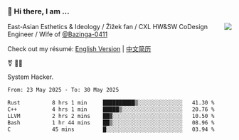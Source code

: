 ### 👋 Hi there, I am ...

<img align="right" src="https://github-readme-stats.vercel.app/api?username=vickiegpt&show_icons=true&icon_color=0366d6&bg_color=ffffff&hide_title=true" />

East-Asian Esthetics & Ideology / Žižek fan / CXL HW&SW CoDesign Engineer / Wife of [@Bazinga-0411](https://bazinga-0411.github.io/)

Check out my résumé: [English Version](http://asplos.dev/) | [中文简历](http://asplos.dev/CN.html)

⚧️ 
🏳️‍⚧️ 

System Hacker.


<!--START_SECTION:waka-->

```txt
From: 23 May 2025 - To: 30 May 2025

Rust          8 hrs 1 min     ██████████▒░░░░░░░░░░░░░░   41.30 %
C++           4 hrs 1 min     █████▒░░░░░░░░░░░░░░░░░░░   20.76 %
LLVM          2 hrs 2 mins    ██▓░░░░░░░░░░░░░░░░░░░░░░   10.50 %
Bash          1 hr 44 mins    ██▒░░░░░░░░░░░░░░░░░░░░░░   08.96 %
C             45 mins         █░░░░░░░░░░░░░░░░░░░░░░░░   03.94 %
```

<!--END_SECTION:waka-->
